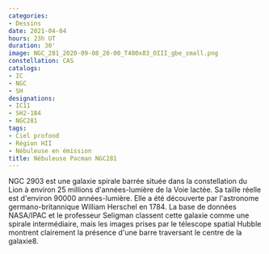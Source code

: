 ```yaml
---
categories:
- Dessins
date: 2021-04-04
hours: 23h UT
duration: 30'
image: NGC_281_2020-09-08_20-00_T400x83_OIII_gbe_small.png
constellation: CAS
catalogs:
- IC
- NGC
- SH
designations:
- IC11
- SH2-184
- NGC281
tags:
- Ciel profond
- Région HII
- Nébuleuse en émission
title: Nébuleuse Pacman NGC281
---
```

NGC 2903 est une galaxie spirale barrée située dans la constellation du Lion à environ 25 millions d'années-lumière de la Voie lactée. Sa taille réelle est d'environ 90000 années-lumière. Elle a été découverte par l'astronome germano-britannique William Herschel en 1784. La base de données NASA/IPAC et le professeur Seligman classent cette galaxie comme une spirale intermédiaire, mais les images prises par le télescope spatial Hubble montrent clairement la présence d'une barre traversant le centre de la galaxie8. 
